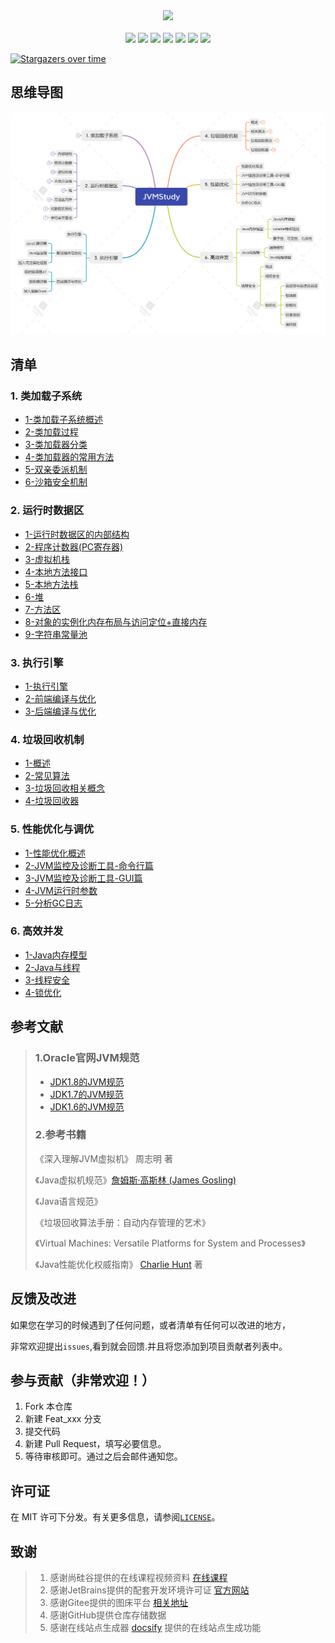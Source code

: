 <center>

<img src="https://gitee.com/ShaoxiongDu/imageBed/raw/master/info.jpg" style="width:700px" >
</center>
<br>
<div align="center">
    <img src="https://img.shields.io/badge/JVM-类加载子系统-blue">
    <img src="https://img.shields.io/badge/JVM-运行时数据区-yellow">
    <img src="https://img.shields.io/badge/JVM-执行引擎-green">
    <img src="https://img.shields.io/badge/JVM-垃圾回收机制-red">
    <img src="https://img.shields.io/badge/JVM-高效并发-pink">
    <img src="https://img.shields.io/badge/LICENSE-MIT-orange">
    <img src="https://visitor-badge.glitch.me/badge?page_id=shaoxiongdu.JVMStudy">

</div>

[![Stargazers over time](https://starchart.cc/shaoxiongdu/JVMStudy.svg)](https://github.com/shaoxiongdu/JVMStudy)

## 思维导图 

![JVMStudy](./JVMStudy.png)

## 清单 

### 1. 类加载子系统

- [1-类加载子系统概述](../01-类加载子系统/01-类加载子系统.md)
- [2-类加载过程](../01-类加载子系统/02-类加载过程.md)
- [3-类加载器分类](../01-类加载子系统/03-类加载器的分类.md)
- [4-类加载器的常用方法](../01-类加载子系统/04-类加载器的常用方法.md)
- [5-双亲委派机制](../01-类加载子系统/05-双亲委派机制.md)
- [6-沙箱安全机制](../01-类加载子系统/06-沙箱安全机制.md)

### 2.  运行时数据区 

- [1-运行时数据区的内部结构](../02-运行时数据区/01-运行时数据区内部结构.md)
- [2-程序计数器(PC寄存器)](../02-运行时数据区/02-程序计数器(PC寄存器).md)
- [3-虚拟机栈](../02-运行时数据区/03-虚拟机栈.md)
- [4-本地方法接口](../02-运行时数据区/04-本地方法接口.md)
- [5-本地方法栈](../02-运行时数据区/05-本地方法栈.md)
- [6-堆](../02-运行时数据区/06-堆.md)
- [7-方法区](../02-运行时数据区/07-方法区.md)
- [8-对象的实例化内存布局与访问定位+直接内存](../02-运行时数据区/08-对象的实例化内存布局与访问定位+直接内存.md)
- [9-字符串常量池](../02-运行时数据区/09-字符串常量池.md)

### 3. 执行引擎

- [1-执行引擎](../03-JVM执行引擎/01-JVM执行引擎.md)
- [2-前端编译与优化](../03-JVM执行引擎/01-JVM执行引擎.md)
- [3-后端编译与优化](../03-JVM执行引擎/01-JVM执行引擎.md)

### 4. 垃圾回收机制
- [1-概述](../04-垃圾回收机制/01-垃圾回收概述.md)
- [2-常见算法](../04-垃圾回收机制/02-垃圾回收相关算法.md)
- [3-垃圾回收相关概念](../04-垃圾回收机制/03-垃圾回收相关概念.md)
- [4-垃圾回收器](../04-垃圾回收机制/04-垃圾回收器.md)

### 5. 性能优化与调优

- [1-性能优化概述](../05-性能优化/01-性能优化概述.md)
- [2-JVM监控及诊断工具-命令行篇](../05-性能优化/02-JVM监控及诊断工具-命令行篇.md)
- [3-JVM监控及诊断工具-GUI篇](../05-性能优化/03-JVM监控及诊断工具-GUI篇.md)
- [4-JVM运行时参数](../05-性能优化/04-JVM运行时参数.md)
- [5-分析GC日志](../05-性能优化/05-分析GC日志.md)

### 6. 高效并发

- [1-Java内存模型](../06-高效并发/01-Java内存模型.md)
- [2-Java与线程](../06-高效并发/02-Java线程.md)
- [3-线程安全](../06-高效并发/04-线程安全.md)
- [4-锁优化](../06-高效并发/05-锁优化.md)

## 参考文献

> ### 1.Oracle官网JVM规范
>
> - [JDK1.8的JVM规范](https://docs.oracle.com/javase/specs/jvms/se8/html/)
> - [JDK1.7的JVM规范](https://docs.oracle.com/javase/specs/jvms/se7/html)
> - [JDK1.6的JVM规范](https://docs.oracle.com/javase/specs/jvms/se6/html)
>
> ### 2.参考书籍
>
> 《深入理解JVM虚拟机》 周志明 著
> 
> 《Java虚拟机规范》[詹姆斯·高斯林 (James Gosling)](https://book.douban.com/search/詹姆斯·高斯林)
> 
> 《Java语言规范》
> 
> 《垃圾回收算法手册：自动内存管理的艺术》
> 
> 《Virtual Machines: Versatile Platforms for System and Processes》
> 
> 《Java性能优化权威指南》 [Charlie Hunt](https://book.douban.com/search/CharlieHunt) 著

## 反馈及改进

如果您在学习的时候遇到了任何问题，或者清单有任何可以改进的地方，

非常欢迎提出`issues`,看到就会回馈.并且将您添加到项目贡献者列表中。

## 参与贡献（非常欢迎！）

1. Fork 本仓库
2. 新建 Feat_xxx 分支
3. 提交代码
4. 新建 Pull Request，填写必要信息。
5. 等待审核即可。通过之后会邮件通知您。

## 许可证

在 MIT 许可下分发。有关更多信息，请参阅[`LICENSE`](../LICENSE)。

## 致谢

>  1. 感谢尚硅谷提供的在线课程视频资料 [在线课程](https://www.bilibili.com/video/BV1PJ411n7xZ)
>  2. 感谢JetBrains提供的配套开发环境许可证 [官方网站](https://www.jetbrains.com/)
>  3. 感谢Gitee提供的图床平台 [相关地址](https://gitee.com/ShaoxiongDu/imageBed)
>  4. 感谢GitHub提供仓库存储数据
>  5. 感谢在线站点生成器 [docsify](https://docsify.js.org/) 提供的在线站点生成功能